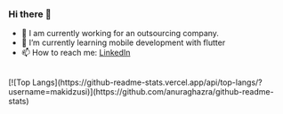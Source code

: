 ### Hi there 👋

- 🔭 I am currently working for an outsourcing company.
- 🌱 I’m currently learning mobile development with flutter
- 📫 How to reach me: [LinkedIn](https://www.linkedin.com/in/stanislav-shevchenko-0711b918b/)
<br/>
[![Top Langs](https://github-readme-stats.vercel.app/api/top-langs/?username=makidzusi)](https://github.com/anuraghazra/github-readme-stats)

